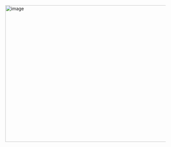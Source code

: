 <img width="959" height="430" alt="image" src="https://github.com/user-attachments/assets/2ca31ebf-678f-448a-b24a-87eb3591f97a" />
